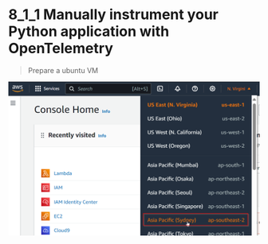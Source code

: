 # 8_1_1 Manually instrument your Python application with OpenTelemetry

> Prepare a ubuntu VM

![](https://github.com/hakansuku/D1APACTraining/blob/main/images/lambda/lambdaregionsydney.png?raw=true)

> 
